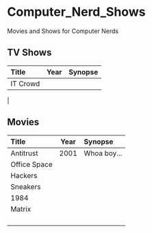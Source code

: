 # Computer_Nerd_Shows
Movies and Shows for Computer Nerds


## TV Shows
| Title | Year | Synopse |
|:----------------------|:------:|:--------------------|
| IT Crowd | | |
| 

## Movies

| Title | Year | Synopse |
|:----------------------|:------:|:--------------------|
| Antitrust             | 2001   | Whoa boy...         |
| Office Space | | |
| Hackers | | |
| Sneakers | | |
| 1984 | | |
| Matrix | | |
| | | |
| | | |
| | | |
| | | |

